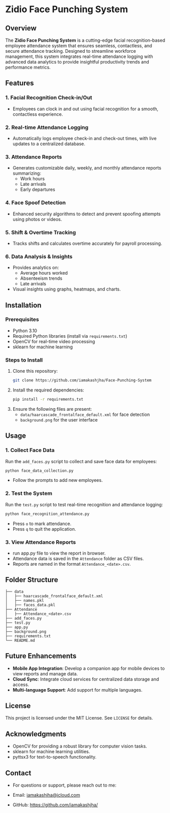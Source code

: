 # Zidio Face Punching System

## Overview
The **Zidio Face Punching System** is a cutting-edge facial recognition-based employee attendance system that ensures seamless, contactless, and secure attendance tracking. Designed to streamline workforce management, this system integrates real-time attendance logging with advanced data analytics to provide insightful productivity trends and performance metrics.

## Features

### 1. Facial Recognition Check-in/Out
- Employees can clock in and out using facial recognition for a smooth, contactless experience.

### 2. Real-time Attendance Logging
- Automatically logs employee check-in and check-out times, with live updates to a centralized database.

### 3. Attendance Reports
- Generates customizable daily, weekly, and monthly attendance reports summarizing:
  - Work hours
  - Late arrivals
  - Early departures

### 4. Face Spoof Detection
- Enhanced security algorithms to detect and prevent spoofing attempts using photos or videos.

### 5. Shift & Overtime Tracking
- Tracks shifts and calculates overtime accurately for payroll processing.

### 6. Data Analysis & Insights
- Provides analytics on:
  - Average hours worked
  - Absenteeism trends
  - Late arrivals
- Visual insights using graphs, heatmaps, and charts.

## Installation

### Prerequisites
- Python 3.10
- Required Python libraries (install via `requirements.txt`)
- OpenCV for real-time video processing
- sklearn for machine learning

### Steps to Install
1. Clone this repository:
   ```bash
   git clone https://github.com/iamakashjha/Face-Punching-System
   ```
2. Install the required dependencies:
   ```bash
   pip install -r requirements.txt
   ```
3. Ensure the following files are present:
   - `data/haarcascade_frontalface_default.xml` for face detection
   - `background.png` for the user interface

## Usage

### 1. Collect Face Data
Run the `add_faces.py` script to collect and save face data for employees:
```bash
python face_data_collection.py
```
- Follow the prompts to add new employees.

### 2. Test the System
Run the `test.py` script to test real-time recognition and attendance logging:
```bash
python face_recognition_attendance.py
```
- Press `o` to mark attendance.
- Press `q` to quit the application.

### 3. View Attendance Reports
- run app.py file to view the report in browser.
- Attendance data is saved in the `Attendance` folder as CSV files.
- Reports are named in the format `Attendance_<date>.csv`.

## Folder Structure
```
├── data
│   ├── haarcascade_frontalface_default.xml
│   ├── names.pkl
│   ├── faces_data.pkl
├── Attendance
│   ├── Attendance_<date>.csv
├── add_faces.py
├── test.py
├── app.py
├── background.png
├── requirements.txt
└── README.md
```

## Future Enhancements
- **Mobile App Integration**: Develop a companion app for mobile devices to view reports and manage data.
- **Cloud Sync**: Integrate cloud services for centralized data storage and access.
- **Multi-language Support**: Add support for multiple languages.

## License
This project is licensed under the MIT License. See `LICENSE` for details.

## Acknowledgments
- OpenCV for providing a robust library for computer vision tasks.
- sklearn for machine learning utilities.
- pyttsx3 for text-to-speech functionality.


## Contact

- For questions or support, please reach out to me:

- Email: iamakashjha@icloud.com

- GitHub: https://github.com/iamakashjha/
